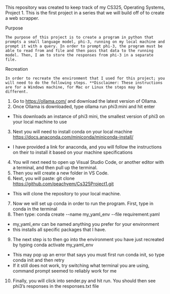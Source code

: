 This repository was created to keep track of my CS325, Operating Systems, Project 1. This is the first project in a series that we will build off of to create a web scrapper.

Purpose

	The purpose of this project is to create a program in python that prompts a small language model, phi-3, running on my local machine and prompt it with a query. In order to prompt phi-3, the program must be able to read from and file and then pass that data to the running model. Then, I am to store the responses from phi-3 in a separate file. 	

Recreation

	In order to recreate the environment that I used for this project; you will need to do the following steps. **Disclaimer: These instructions are for a Windows machine, for Mac or Linux the steps may be different.
1.	Go to https://ollama.com/ and download the latest version of Ollama.
2.	Once Ollama is downloaded, type ollama run phi3:mini and hit enter
-	This downloads an instance of phi3 mini, the smallest version of phi3 on your local machine to use
3.	Next you will need to install conda on your local machine https://docs.anaconda.com/miniconda/miniconda-install/
-	I have provided a link for anaconda, and you will follow the instructions on their to install it based on your machine specifications
4.	You will next need to open up Visual Studio Code, or another editor with a terminal, and then pull up the terminal. 
5.	Then you will create a new folder in VS Code.
6.	Next, you will paste: git clone https://github.com/peachyem/Cs325Project1.git
-	This will clone the repository to your local machine.
7.	Now we will set up conda in order to run the program. First, type in conda in the terminal
8.	Then type: conda create --name my_yaml_env --file requirement.yaml
-	my_yaml_env can be named anything you prefer for your environment
-	this installs all specific packages that I have.
9.	The next step is to then go into the environment you have just recreated by typing conda activate my_yaml_env 
-	This may pop up an error that says you must first run conda init, so type conda init and then retry
-	If it still does not work, try switching what terminal you are using, command prompt seemed to reliably work for me
10.	Finally, you will click into sender.py and hit run. You should then see phi3’s responses in the responses.txt file
	
